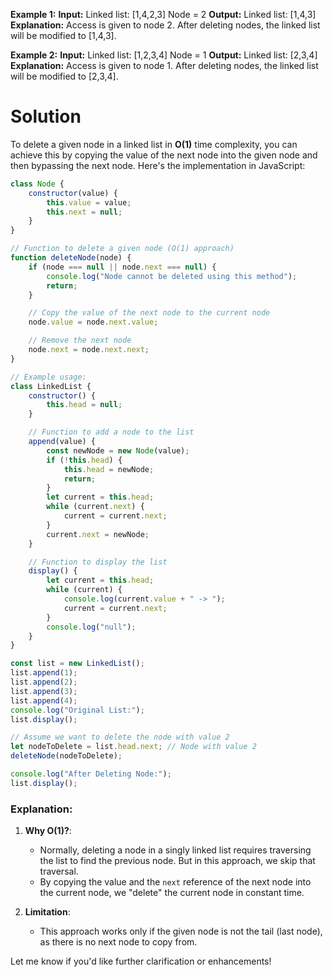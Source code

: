 **Example 1:**
**Input:**
 Linked list: [1,4,2,3]
       Node = 2
**Output:**
Linked list: [1,4,3]
**Explanation:** Access is given to node 2. After deleting nodes, the linked list will be modified to [1,4,3].

**Example 2:**
**Input:**
 Linked list: [1,2,3,4]
       Node = 1
**Output:** Linked list: [2,3,4]
**Explanation:**
 Access is given to node 1. After deleting nodes, the linked list will be modified to [2,3,4].

# Solution

To delete a given node in a linked list in **O(1)** time complexity, you can achieve this by copying the value of the next node into the given node and then bypassing the next node. Here's the implementation in JavaScript:

```javascript
class Node {
    constructor(value) {
        this.value = value;
        this.next = null;
    }
}

// Function to delete a given node (O(1) approach)
function deleteNode(node) {
    if (node === null || node.next === null) {
        console.log("Node cannot be deleted using this method");
        return;
    }

    // Copy the value of the next node to the current node
    node.value = node.next.value;

    // Remove the next node
    node.next = node.next.next;
}

// Example usage:
class LinkedList {
    constructor() {
        this.head = null;
    }

    // Function to add a node to the list
    append(value) {
        const newNode = new Node(value);
        if (!this.head) {
            this.head = newNode;
            return;
        }
        let current = this.head;
        while (current.next) {
            current = current.next;
        }
        current.next = newNode;
    }

    // Function to display the list
    display() {
        let current = this.head;
        while (current) {
            console.log(current.value + " -> ");
            current = current.next;
        }
        console.log("null");
    }
}

const list = new LinkedList();
list.append(1);
list.append(2);
list.append(3);
list.append(4);
console.log("Original List:");
list.display();

// Assume we want to delete the node with value 2
let nodeToDelete = list.head.next; // Node with value 2
deleteNode(nodeToDelete);

console.log("After Deleting Node:");
list.display();
```

### Explanation:

1. **Why O(1)?**:
    
    - Normally, deleting a node in a singly linked list requires traversing the list to find the previous node. But in this approach, we skip that traversal.
    - By copying the value and the `next` reference of the next node into the current node, we "delete" the current node in constant time.
2. **Limitation**:
    
    - This approach works only if the given node is not the tail (last node), as there is no next node to copy from.

Let me know if you'd like further clarification or enhancements!
